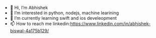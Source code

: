 - 👋 Hi, I’m Abhishek
- 👀 I’m interested in python, nodejs, machine learining
- 🌱 I’m currently learning swift and ios develeopment
- 📫 How to reach me 
     linkedin:https://www.linkedin.com/in/abhishek-biswal-4a175b129/

<!---
abhi0987/abhi0987 is a ✨ special ✨ repository because its `README.md` (this file) appears on your GitHub profile.
You can click the Preview link to take a look at your changes.
--->
